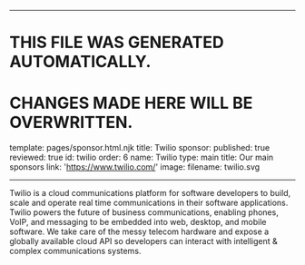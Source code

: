 ----

# THIS FILE WAS GENERATED AUTOMATICALLY.
# CHANGES MADE HERE WILL BE OVERWRITTEN.

template: pages/sponsor.html.njk
title: Twilio
sponsor:
  published: true
  reviewed: true
  id: twilio
  order: 6
  name: Twilio
  type: main
  title: Our main sponsors
  link: 'https://www.twilio.com/'
  image:
    filename: twilio.svg

----

Twilio is a cloud communications platform for software developers to build,
scale and operate real time communications in their software applications.
Twilio powers the future of business communications, enabling phones, VoIP, and
messaging to be embedded into web, desktop, and mobile software. We take care
of the messy telecom hardware and expose a globally available cloud API so
developers can interact with intelligent & complex communications systems.